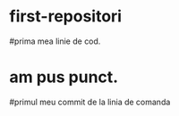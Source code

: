 # first-repositori
#prima mea linie de cod.
# am pus punct.
#primul meu commit de la linia de comanda
